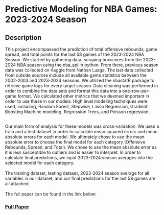 <h1>Predictive Modeling for NBA Games: 2023-2024 Season</h1>

<h2>Description</h2>
This project encompassed the prediction of total offensive rebounds, game spread, and total points for the last 58 games of the 2023-2024 NBA Season. We started by gathering data, scraping boxscores from the 2023-2024 NBA season using the nba_api in python. From there, previous season data was collected on Kaggle from Nathan Luaga. The last data collected from outside sources include all available game statistics between the 2002-2003 and 2023-2024 seasons. We utilized the nbastatR package to retrieve game logs for every target season. Data cleaning was performed in order to combine the data sets and format this data into a one-row-per-game format. We calculated other metrics that we deemed important in order to use these in our models. High level modeling techniques were used, including, Random Forest, Stepwise, Lasso Regression, Gradient Boosting Machine modeling, Regression Trees, and Poisson regression.

<br />
<br />

Our main form of analysis for these models was cross-validation. We used a train and a test dataset in order to calculate mean squared errors and mean absolute errors for each model. We ultimately chose to use the mean absolute error to choose the final model for each category (Offensive Rebounds, Spread, and Total). We chose to use the mean absolute error as it is less susceptible to outliers and is easier to interpret. In order to calculate final predictions, we input 2023-2024 season averages into the selected model for each category. 
<br />
<br />
The training dataset, testing dataset, 2023-2024 season average for all variables in our dataset, and our final predictions for the last 58 games are all attached. 
<br />
<br />
The full paper can be found in the link below:
<br />

### [Full Paper](https://acrobat.adobe.com/link/review?uri=urn:aaid:scds:US:88b47033-1a06-3406-8a91-cf99f1142bd2)

<br />

